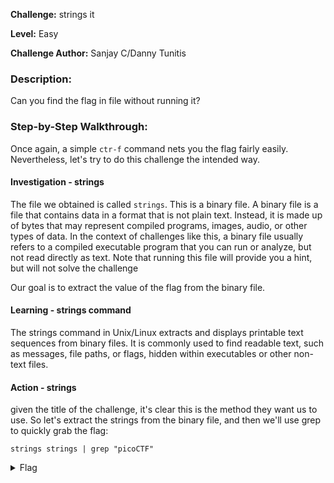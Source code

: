 **Challenge:** strings it

**Level:** Easy

**Challenge Author:** Sanjay C/Danny Tunitis

### Description: 
Can you find the flag in file without running it?

### Step-by-Step Walkthrough:
Once again, a simple `ctr-f` command nets you the flag fairly easily. Nevertheless, let's try to do this challenge the intended way.

#### Investigation - strings

The file we obtained is called `strings`. This is a binary file. A binary file is a file that contains data in a format that is not plain text. Instead, it is made up of bytes that may represent compiled programs, images, audio, or other types of data. In the context of challenges like this, a binary file usually refers to a compiled executable program that you can run or analyze, but not read directly as text. Note that running this file will provide you a hint, but will not solve the challenge

Our goal is to extract the value of the flag from the binary file.

#### Learning - strings command
The strings command in Unix/Linux extracts and displays printable text sequences from binary files. It is commonly used to find readable text, such as messages, file paths, or flags, hidden within executables or other non-text files.

#### Action - strings
given the title of the challenge, it's clear this is the method they want us to use. So let's extract the strings from the binary file, and then we'll use grep to quickly grab the flag:

`strings strings | grep "picoCTF"`

<details><summary>Flag</summary>
    <pre>
    picoCTF{5tRIng5_1T_7f766a23}
    </pre>
   </details>